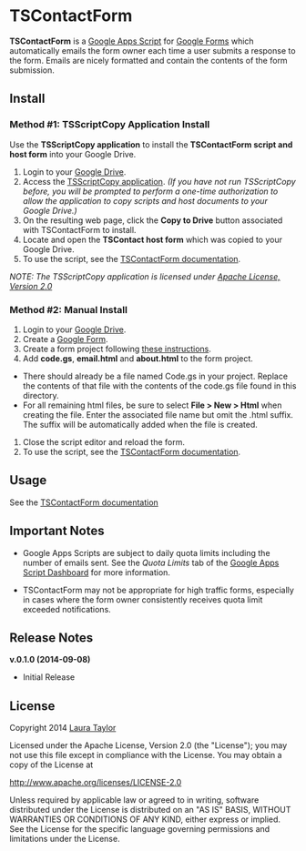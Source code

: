 #  TSContactForm

**TSContactForm** is a [Google Apps Script](https://www.google.com/script/start/) for [Google Forms](https://support.google.com/docs/topic/6063584) which automatically emails the form owner each time a user submits a response to the form.  Emails are nicely formatted and contain the contents of the form submission.



## Install


### Method #1:  TSScriptCopy Application Install

Use the **TSScriptCopy application** to install the **TSContactForm script and host form** into your Google Drive.  

1. Login to your [Google Drive](http://drive.google.com).
1. Access the [TSScriptCopy application](https://script.google.com/macros/s/AKfycbyvyOdWanBy-3ovr_YirIK9gNR-EYkpdYtbROPi7qgrpABO7H09/exec). *(If you have not run TSScriptCopy before, you will be prompted to perform a one-time authorization to allow the application to copy scripts and host documents to your Google Drive.)*
1. On the resulting web page, click the **Copy to Drive** button associated with TSContactForm to install.
1. Locate and open the **TSContact host form** which was copied to your Google Drive.
1. To use the script, see the [TSContactForm documentation](https://docs.google.com/document/d/1gTBYgxVAjbRP2VoGg3pbZBhoLNKen10hYnuTP8PK8Dk/pub).


*NOTE: The TSScriptCopy application is licensed under [Apache License, Version 2.0](http://www.apache.org/licenses/LICENSE-2.0)*



### Method #2:  Manual Install

1. Login to your [Google Drive](http://drive.google.com).
1. Create a [Google Form](https://support.google.com/docs/topic/6063584).
1. Create a form project following [these instructions](https://developers.google.com/apps-script/managing_projects#creatingSpreadsheet).
1. Add **code.gs**, **email.html** and **about.html** to the form project. 
  * There should already be a file named Code.gs in your project.  Replace the contents of that file with the contents of the code.gs file found in this directory.  
  * For all remaining html files, be sure to select **File > New > Html** when creating the file.  Enter the associated file name but omit the .html suffix. The suffix will be automatically added when the file is created.
1. Close the script editor and reload the form.  
1. To use the script, see the [TSContactForm documentation](https://docs.google.com/document/d/1gTBYgxVAjbRP2VoGg3pbZBhoLNKen10hYnuTP8PK8Dk/pub).






## Usage

See the [TSContactForm documentation](https://docs.google.com/document/d/1gTBYgxVAjbRP2VoGg3pbZBhoLNKen10hYnuTP8PK8Dk/pub)



## Important Notes

* Google Apps Scripts are subject to daily quota limits including the number of emails sent.   See the *Quota Limits* tab of the [Google Apps Script Dashboard](https://docs.google.com/a/macros/mytechstreams.com/dashboard) for more information.

* TSContactForm may not be appropriate for high traffic forms, especially in cases where the form owner consistently receives quota limit exceeded notifications.



## Release Notes

**v.0.1.0 (2014-09-08)** 

* Initial Release



## License

Copyright 2014 [Laura Taylor](https://github.com/techstreams)

Licensed under the Apache License, Version 2.0 (the "License");
you may not use this file except in compliance with the License.
You may obtain a copy of the License at

http://www.apache.org/licenses/LICENSE-2.0

Unless required by applicable law or agreed to in writing, software
distributed under the License is distributed on an "AS IS" BASIS,
WITHOUT WARRANTIES OR CONDITIONS OF ANY KIND, either express or implied.
See the License for the specific language governing permissions and
limitations under the License.
